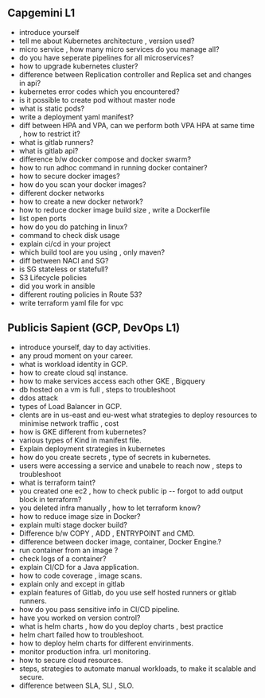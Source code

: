 ## Capgemini L1
- introduce yourself
- tell me about Kubernetes architecture , version used?
- micro service , how many micro services do you manage all?
- do you have seperate pipelines for all microservices?
- how to upgrade kubernetes cluster?
- difference between Replication controller  and Replica set and changes in api?
- kubernetes error codes which you encountered?
- is it possible to create pod without master node
- what is static pods?
- write a deployment yaml manifest?
- diff between HPA and VPA, can we perform both VPA HPA at same time , how to restrict it?
- what is gitlab runners?
- what is gitlab api?
- difference b/w docker compose and docker swarm?
- how to run adhoc command in running docker container?
- how to secure docker images?
- how do you scan your docker images?
- different docker networks
- how to create a new docker network?
- how to reduce docker image build size , write a Dockerfile
- list open ports
- how do you do patching in linux?
- command to check disk usage
- explain ci/cd in your project
- which build tool are you using , only maven?
- diff between NACl and SG?
- is SG stateless or statefull?
- S3 Lifecycle policies
- did you work in ansible
- different routing policies in Route 53?
- write terraform yaml file for vpc



## Publicis Sapient (GCP, DevOps L1)
- introduce yourself, day to day activities.
- any proud moment on your career.
- what is workload identity in GCP.
- how to create cloud sql instance.
- how to make services access each other GKE , Bigquery
- db hosted on a vm is full , steps to troubleshoot
- ddos attack 
- types of Load Balancer in GCP.
- clents are in us-east and eu-west what strategies to deploy resources to minimise network traffic , cost
- how is GKE different from kubernetes?
- various types of Kind in manifest file.
- Explain deployment strategies in kubernetes
- how do you create secrets , type of secrets in kubernetes.
- users were accessing a service and unabele to reach now , steps to troubleshoot
- what is terraform taint?
- you created one ec2 , how to check public ip -- forgot to add output block in terraform?
- you deleted infra manually , how to let terraform know?
- how to reduce image size in Docker?
- explain multi stage docker build?
- Difference b/w COPY , ADD , ENTRYPOINT and CMD.
- difference between docker image, container, Docker Engine.?
- run container from an image ?
- check logs of a container?
- explain CI/CD for a Java application.
- how to code coverage , image scans.
- explain only and except in gitlab
- explain features of Gitlab, do you use self hosted runners or gitlab runners.
- how do you pass sensitive info in CI/CD pipeline.
- have you worked on version control?
- what is helm charts , how do you deploy charts , best practice
- helm chart failed how to troubleshoot.
- how to deploy helm charts for different envirinments.
- monitor production infra. url monitoring.
- how to secure cloud resources.
- steps, strategies to automate manual workloads, to make it scalable and secure.
- difference between SLA, SLI , SLO.
